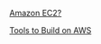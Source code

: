 [Amazon EC2?](https://docs.aws.amazon.com/AWSEC2/latest/UserGuide/concepts.html)

[Tools to Build on AWS](https://aws.amazon.com/developer/tools/)
